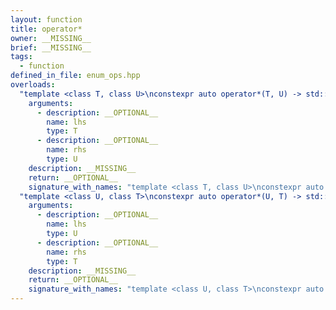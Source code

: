 ```yaml
---
layout: function
title: operator*
owner: __MISSING__
brief: __MISSING__
tags:
  - function
defined_in_file: enum_ops.hpp
overloads:
  "template <class T, class U>\nconstexpr auto operator*(T, U) -> std::enable_if_t<stlab::implementation::has_enabled_arithmetic<T> && stlab::implementation::is_convertible_to_underlying<U, T>::value, T>":
    arguments:
      - description: __OPTIONAL__
        name: lhs
        type: T
      - description: __OPTIONAL__
        name: rhs
        type: U
    description: __MISSING__
    return: __OPTIONAL__
    signature_with_names: "template <class T, class U>\nconstexpr auto operator*(T lhs, U rhs) -> std::enable_if_t<stlab::implementation::has_enabled_arithmetic<T> && stlab::implementation::is_convertible_to_underlying<U, T>::value, T>"
  "template <class U, class T>\nconstexpr auto operator*(U, T) -> std::enable_if_t<stlab::implementation::has_enabled_arithmetic<T> && stlab::implementation::is_convertible_to_underlying<U, T>::value, T>":
    arguments:
      - description: __OPTIONAL__
        name: lhs
        type: U
      - description: __OPTIONAL__
        name: rhs
        type: T
    description: __MISSING__
    return: __OPTIONAL__
    signature_with_names: "template <class U, class T>\nconstexpr auto operator*(U lhs, T rhs) -> std::enable_if_t<stlab::implementation::has_enabled_arithmetic<T> && stlab::implementation::is_convertible_to_underlying<U, T>::value, T>"
---
```

